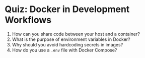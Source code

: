 # Quiz: Docker in Development Workflows

1. How can you share code between your host and a container?
2. What is the purpose of environment variables in Docker?
3. Why should you avoid hardcoding secrets in images?
4. How do you use a `.env` file with Docker Compose?